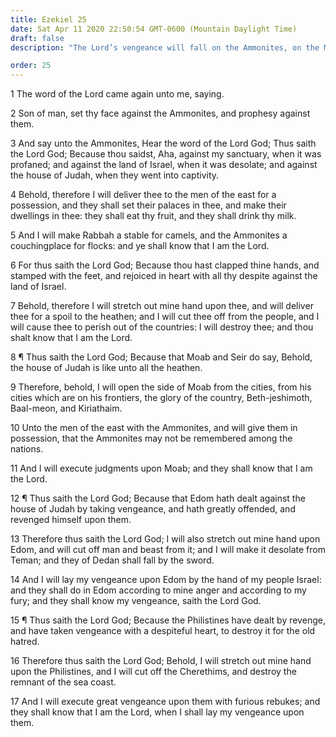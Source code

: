 ```yaml
---
title: Ezekiel 25
date: Sat Apr 11 2020 22:50:54 GMT-0600 (Mountain Daylight Time)
draft: false
description: "The Lord’s vengeance will fall on the Ammonites, on the Moabites and Edomites, and on the Philistines."

order: 25
---
```

    
1 The word of the Lord came again unto me, saying.

2 Son of man, set thy face against the Ammonites, and prophesy against them.

3 And say unto the Ammonites, Hear the word of the Lord God; Thus saith the Lord God; Because thou saidst, Aha, against my sanctuary, when it was profaned; and against the land of Israel, when it was desolate; and against the house of Judah, when they went into captivity.

4 Behold, therefore I will deliver thee to the men of the east for a possession, and they shall set their palaces in thee, and make their dwellings in thee: they shall eat thy fruit, and they shall drink thy milk.

5 And I will make Rabbah a stable for camels, and the Ammonites a couchingplace for flocks: and ye shall know that I am the Lord.

6 For thus saith the Lord God; Because thou hast clapped thine hands, and stamped with the feet, and rejoiced in heart with all thy despite against the land of Israel.

7 Behold, therefore I will stretch out mine hand upon thee, and will deliver thee for a spoil to the heathen; and I will cut thee off from the people, and I will cause thee to perish out of the countries: I will destroy thee; and thou shalt know that I am the Lord.

8 ¶ Thus saith the Lord God; Because that Moab and Seir do say, Behold, the house of Judah is like unto all the heathen.

9 Therefore, behold, I will open the side of Moab from the cities, from his cities which are on his frontiers, the glory of the country, Beth-jeshimoth, Baal-meon, and Kiriathaim.

10 Unto the men of the east with the Ammonites, and will give them in possession, that the Ammonites may not be remembered among the nations.

11 And I will execute judgments upon Moab; and they shall know that I am the Lord.

12 ¶ Thus saith the Lord God; Because that Edom hath dealt against the house of Judah by taking vengeance, and hath greatly offended, and revenged himself upon them.

13 Therefore thus saith the Lord God; I will also stretch out mine hand upon Edom, and will cut off man and beast from it; and I will make it desolate from Teman; and they of Dedan shall fall by the sword.

14 And I will lay my vengeance upon Edom by the hand of my people Israel: and they shall do in Edom according to mine anger and according to my fury; and they shall know my vengeance, saith the Lord God.

15 ¶ Thus saith the Lord God; Because the Philistines have dealt by revenge, and have taken vengeance with a despiteful heart, to destroy it for the old hatred.

16 Therefore thus saith the Lord God; Behold, I will stretch out mine hand upon the Philistines, and I will cut off the Cherethims, and destroy the remnant of the sea coast.

17 And I will execute great vengeance upon them with furious rebukes; and they shall know that I am the Lord, when I shall lay my vengeance upon them.
